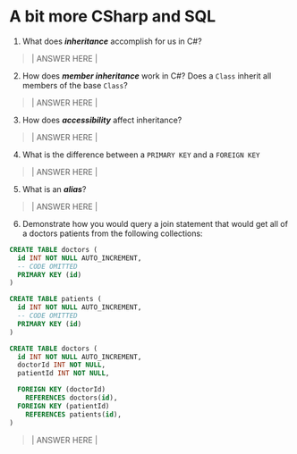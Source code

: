 # A bit more CSharp and SQL
1. What does ***inheritance*** accomplish for us in C#?

> | ANSWER HERE |

2. How does ***member inheritance*** work in C#? Does a `Class` inherit all members of the base `Class`?

> | ANSWER HERE |

3. How does ***accessibility*** affect inheritance?

> | ANSWER HERE |

4. What is the difference between a `PRIMARY KEY` and a `FOREIGN KEY`

> | ANSWER HERE |

5. What is an ***alias***?

> | ANSWER HERE |

6. Demonstrate how you would query a join statement that would get all of a doctors patients from the following collections:

```SQL
CREATE TABLE doctors (
  id INT NOT NULL AUTO_INCREMENT,
  -- CODE OMITTED
  PRIMARY KEY (id)
)

CREATE TABLE patients (
  id INT NOT NULL AUTO_INCREMENT,
  -- CODE OMITTED
  PRIMARY KEY (id)
)

CREATE TABLE doctors (
  id INT NOT NULL AUTO_INCREMENT,
  doctorId INT NOT NULL,
  patientId INT NOT NULL,

  FOREIGN KEY (doctorId)
    REFERENCES doctors(id),
  FOREIGN KEY (patientId)
    REFERENCES patients(id),
)

```

> | ANSWER HERE |
